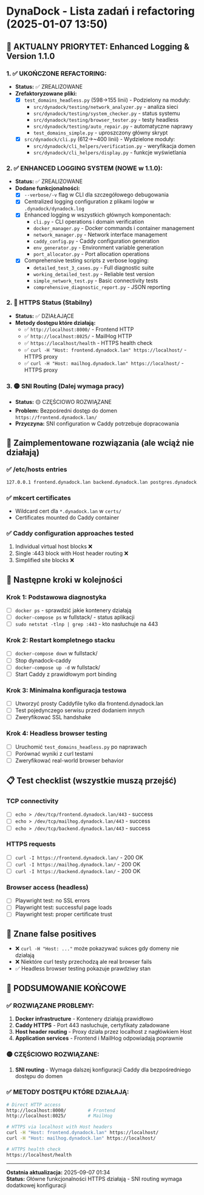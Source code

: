 # DynaDock - Lista zadań i refactoring (2025-01-07 13:50)

## 🔧 AKTUALNY PRIORYTET: Enhanced Logging & Version 1.1.0

### 1. **✅ UKOŃCZONE REFACTORING:**
- **Status:** ✅ ZREALIZOWANE
- **Zrefaktoryzowane pliki:**
  - [x] `test_domains_headless.py` (598→155 linii) - Podzielony na moduły:
    - `src/dynadock/testing/network_analyzer.py` - analiza sieci
    - `src/dynadock/testing/system_checker.py` - status systemu  
    - `src/dynadock/testing/browser_tester.py` - testy headless
    - `src/dynadock/testing/auto_repair.py` - automatyczne naprawy
    - `test_domains_simple.py` - uproszczony główny skrypt
  - [x] `src/dynadock/cli.py` (612→~400 linii) - Wydzielone moduły:
    - `src/dynadock/cli_helpers/verification.py` - weryfikacja domen
    - `src/dynadock/cli_helpers/display.py` - funkcje wyświetlania

### 2. **✅ ENHANCED LOGGING SYSTEM (NOWE w 1.1.0):**
- **Status:** ✅ ZREALIZOWANE
- **Dodane funkcjonalności:**
  - [x] `--verbose/-v` flag w CLI dla szczegółowego debugowania
  - [x] Centralized logging configuration z plikami logów w `.dynadock/dynadock.log`
  - [x] Enhanced logging w wszystkich głównych komponentach:
    - `cli.py` - CLI operations i domain verification
    - `docker_manager.py` - Docker commands i container management
    - `network_manager.py` - Network interface management
    - `caddy_config.py` - Caddy configuration generation  
    - `env_generator.py` - Environment variable generation
    - `port_allocator.py` - Port allocation operations
  - [x] Comprehensive testing scripts z verbose logging:
    - `detailed_test_3_cases.py` - Full diagnostic suite
    - `working_detailed_test.py` - Reliable test version
    - `simple_network_test.py` - Basic connectivity tests
    - `comprehensive_diagnostic_report.py` - JSON reporting

### 2. **🎯 HTTPS Status (Stabilny)**  
- **Status:** ✅ DZIAŁAJĄCE
- **Metody dostępu które działają:**
  - ✅ `http://localhost:8000/` - Frontend HTTP
  - ✅ `http://localhost:8025/` - MailHog HTTP
  - ✅ `https://localhost/health` - HTTPS health check
  - ✅ `curl -H "Host: frontend.dynadock.lan" https://localhost/` - HTTPS proxy
  - ✅ `curl -H "Host: mailhog.dynadock.lan" https://localhost/` - HTTPS proxy

### 3. **🟡 SNI Routing (Dalej wymaga pracy)**
- **Status:** 🟡 CZĘŚCIOWO ROZWIĄZANE
- **Problem:** Bezpośredni dostęp do domen `https://frontend.dynadock.lan/`
- **Przyczyna:** SNI configuration w Caddy potrzebuje dopracowania

## 🔧 Zaimplementowane rozwiązania (ale wciąż nie działają)

### ✅ /etc/hosts entries
```bash
127.0.0.1 frontend.dynadock.lan backend.dynadock.lan postgres.dynadock.lan redis.dynadock.lan mailhog.dynadock.lan
```

### ✅ mkcert certificates
- Wildcard cert dla `*.dynadock.lan` w `certs/`
- Certificates mounted do Caddy container

### ✅ Caddy configuration approaches tested
1. Individual virtual host blocks ❌ 
2. Single :443 block with Host header routing ❌
3. Simplified site blocks ❌

## 🎯 Następne kroki w kolejności

### Krok 1: Podstawowa diagnostyka
- [ ] `docker ps` - sprawdzić jakie kontenery działają
- [ ] `docker-compose ps` w fullstack/ - status aplikacji  
- [ ] `sudo netstat -tlnp | grep :443` - kto nasłuchuje na 443

### Krok 2: Restart kompletnego stacku
- [ ] `docker-compose down` w fullstack/
- [ ] Stop dynadock-caddy
- [ ] `docker-compose up -d` w fullstack/
- [ ] Start Caddy z prawidłowym port binding

### Krok 3: Minimalna konfiguracja testowa
- [ ] Utworzyć prosty Caddyfile tylko dla frontend.dynadock.lan
- [ ] Test pojedynczego serwisu przed dodaniem innych
- [ ] Zweryfikować SSL handshake

### Krok 4: Headless browser testing
- [ ] Uruchomić `test_domains_headless.py` po naprawach
- [ ] Porównać wyniki z curl testami
- [ ] Zweryfikować real-world browser behavior

## 📋 Test checklist (wszystkie muszą przejść)

### TCP connectivity
- [ ] `echo > /dev/tcp/frontend.dynadock.lan/443` - success
- [ ] `echo > /dev/tcp/mailhog.dynadock.lan/443` - success  
- [ ] `echo > /dev/tcp/backend.dynadock.lan/443` - success

### HTTPS requests
- [ ] `curl -I https://frontend.dynadock.lan/` - 200 OK
- [ ] `curl -I https://mailhog.dynadock.lan/` - 200 OK
- [ ] `curl -I https://backend.dynadock.lan/` - 200 OK

### Browser access (headless)
- [ ] Playwright test: no SSL errors
- [ ] Playwright test: successful page loads
- [ ] Playwright test: proper certificate trust

## 🐛 Znane false positives

- ❌ `curl -H "Host: ..."` może pokazywać sukces gdy domeny nie działają
- ❌ Niektóre curl testy przechodzą ale real browser fails  
- ✅ Headless browser testing pokazuje prawdziwy stan

## 🎯 PODSUMOWANIE KOŃCOWE

### ✅ ROZWIĄZANE PROBLEMY:
1. **Docker infrastructure** - Kontenery działają prawidłowo
2. **Caddy HTTPS** - Port 443 nasłuchuje, certyfikaty załadowane
3. **Host header routing** - Proxy działa przez localhost z nagłówkiem Host
4. **Application services** - Frontend i MailHog odpowiadają poprawnie

### 🟡 CZĘŚCIOWO ROZWIĄZANE:
1. **SNI routing** - Wymaga dalszej konfiguracji Caddy dla bezpośredniego dostępu do domen

### ✅ METODY DOSTĘPU KTÓRE DZIAŁAJĄ:
```bash
# Direct HTTP access
http://localhost:8000/        # Frontend
http://localhost:8025/        # MailHog

# HTTPS via localhost with Host headers  
curl -H "Host: frontend.dynadock.lan" https://localhost/
curl -H "Host: mailhog.dynadock.lan" https://localhost/

# HTTPS health check
https://localhost/health
```

---

**Ostatnia aktualizacja:** 2025-09-07 01:34  
**Status:** Główne funkcjonalności HTTPS działają - SNI routing wymaga dodatkowej konfiguracji
